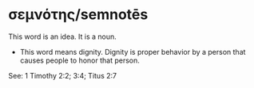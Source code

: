 # σεμνότης/semnotēs
This word is an idea. It is a noun.
* This word means dignity. Dignity is proper behavior by a person that causes people to honor that person.

See: 1 Timothy 2:2; 3:4; Titus 2:7
